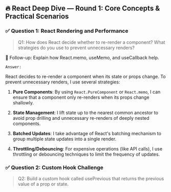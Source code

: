 ## 🔥 React Deep Dive — Round 1: Core Concepts & Practical Scenarios

### ✅ Question 1: React Rendering and Performance

> Q1: How does React decide whether to re-render a component? What strategies do you use to prevent unnecessary renders?

🧠 Follow-up: Explain how React.memo, useMemo, and useCallback help.

`Answer:` 

React decides to re-render a component when its state or props change. To prevent unnecessary renders, I use several strategies:

1. **Pure Components**: By using `React.PureComponent` or `React.memo`, I can ensure that a component only re-renders when its props change shallowly.

2. **State Management**: I lift state up to the nearest common ancestor to avoid prop drilling and unnecessary re-renders of deeply nested components.

3. **Batched Updates**: I take advantage of React's batching mechanism to group multiple state updates into a single render.

4. **Throttling/Debouncing**: For expensive operations (like API calls), I use throttling or debouncing techniques to limit the frequency of updates.

### ✅ Question 2: Custom Hook Challenge

> Q2: Build a custom hook called usePrevious that returns the previous value of a prop or state.

